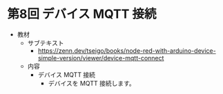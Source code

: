 # 第8回 デバイス MQTT 接続

- 教材
  - サブテキスト
    - https://zenn.dev/tseigo/books/node-red-with-arduino-device-simple-version/viewer/device-mqtt-connect
  - 内容
    - デバイス MQTT 接続
      - デバイスを MQTT 接続します。